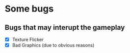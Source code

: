 # Some bugs

## Bugs that may interupt the gameplay
- [x] Texture Flicker
- [x] Bad Graphics (due to obvious reasons)

